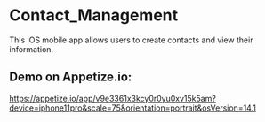 # Contact_Management
This iOS mobile app allows users to create contacts and view their information.

## Demo on Appetize.io:
https://appetize.io/app/v9e3361x3kcy0r0yu0xv15k5am?device=iphone11pro&scale=75&orientation=portrait&osVersion=14.1
